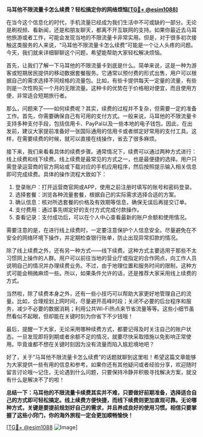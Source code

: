 **马耳他不限流量卡怎么续费？轻松搞定你的网络烦恼[[TG💪+ @esim1088](https://t.me/s/esim1088)]**

在当今这个信息化的时代，手机流量已经成为我们生活中不可或缺的一部分。无论是刷视频、看新闻，还是和朋友聊天，都离不开互联网的支持。如果你最近去马耳他旅游或者工作，可能会发现当地的不限流量卡非常实用。但是，对于很多初次接触这类服务的人来说，“马耳他不限流量卡怎么续费”可能是一个让人头疼的问题。今天，我们就来详细聊聊这个问题，希望能帮助大家轻松解决烦恼。

首先，让我们了解一下马耳他的不限流量卡到底是什么。简单来说，这是一种为游客或短期居民提供的移动数据套餐服务。它通常以预付费的形式出售，用户可以根据自己的需求选择不同规格的流量包。比如，有些卡提供每天一定量的流量，有些则是一次性购买一个月的无限流量。这种卡的优势在于价格相对便宜，而且使用方便，非常适合短期旅行者。

那么，问题来了——如何续费呢？其实，续费的过程并不复杂，但需要一定的准备工作。首先，你需要确保自己有可用的支付方式。一般来说，马耳他的不限流量卡支持多种支付手段，包括信用卡、PayPal以及一些本地的电子钱包。因此，在出发前，建议大家提前准备好一张国际通用的信用卡或者绑定好常用的支付工具。这样，在需要续费的时候，就可以直接在线操作，省去了很多麻烦。

接下来，我们来看看具体的续费步骤。通常情况下，续费可以通过两种方式进行：线上续费和线下续费。线上续费是最常见的方式之一，也是最便捷的选择。用户只需登录运营商的官方网站或下载对应的手机应用程序，然后按照提示输入相关信息即可完成续费。具体的操作流程大致如下：

1. 登录账户：打开运营商官网或APP，使用之前注册时填写的账号和密码登录。
2. 选择套餐：浏览各种流量套餐，根据自己的实际需求选择合适的方案。
3. 确认信息：核对所选套餐的价格及有效期等信息，确保无误后再提交订单。
4. 支付费用：通过事先绑定好的支付方式完成付款操作。
5. 查看记录：支付成功后，可以在个人中心查看最新的账户余额和使用情况。

需要注意的是，在进行线上续费时，一定要注意保护个人信息安全。尽量避免在不安全的网络环境下操作，并定期检查银行账单，防止出现异常扣款的情况。

除了线上续费之外，还有另一种方式——线下续费。这种方式主要适用于那些不太习惯网上操作的人群。用户可以前往当地的营业厅或指定的合作网点，向工作人员说明自己的情况并办理续费业务。不过，由于地理位置和服务时间的限制，这种方式可能会稍微麻烦一些。所以，如果条件允许的话，还是推荐大家采用线上续费的方式。

当然啦，除了续费本身之外，还有一些小技巧可以帮助大家更好地管理自己的流量。比如，合理规划上网时间，尽量避开高峰时段；关闭不必要的后台程序和服务，减少不必要的数据消耗；利用公共Wi-Fi热点来节省流量等等。这些小细节虽然看似不起眼，但却能在关键时刻为你省下不少钱哦！

最后，提醒一下大家，无论采用哪种续费方式，都要记得及时关注自己的账户状态。一旦发现即将到期或者余额不足的情况，就要尽快采取措施以免影响正常使用。毕竟谁都不想在关键时刻因为没有流量而陷入尴尬境地吧？

好了，关于“马耳他不限流量卡怎么续费”的话题就聊到这里啦！希望这篇文章能够为大家提供一些有用的信息和参考。如果你还有其他疑问或者经验分享，欢迎随时留言讨论哦～记住，无论遇到什么问题，只要保持冷静并积极寻找解决方案，就没有什么是解决不了的啦！

**总结一下：马耳他的不限流量卡续费其实并不难，只要做好前期准备，选择适合自己的方式即可轻松搞定。线上续费方便快捷，而线下续费则更加直观可靠。无论哪种方式，关键是要提前规划好自己的需求，并且养成良好的使用习惯。相信只要掌握了这些小窍门，你的海外旅程一定会更加顺畅愉快！**

[[TG💪+ @esim1088](https://t.me/s/esim1088) ![Image](https://i.postimg.cc/4NQfJmqS/Snipaste-2025-05-13-00-14-12.png)]